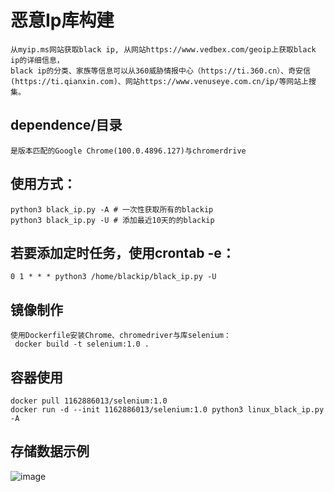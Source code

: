 # 恶意Ip库构建
    从myip.ms网站获取black ip, 从网站https://www.vedbex.com/geoip上获取black ip的详细信息，
    black ip的分类、家族等信息可以从360威胁情报中心（https://ti.360.cn）、奇安信(https://ti.qianxin.com)、网站https://www.venuseye.com.cn/ip/等网站上搜集。

## dependence/目录
    是版本匹配的Google Chrome(100.0.4896.127)与chromerdrive

## 使用方式：
    python3 black_ip.py -A # 一次性获取所有的blackip
    python3 black_ip.py -U # 添加最近10天的的blackip
## 若要添加定时任务，使用crontab -e：
    0 1 * * * python3 /home/blackip/black_ip.py -U

## 镜像制作
    使用Dockerfile安装Chrome、chromedriver与库selenium：
     docker build -t selenium:1.0 .

## 容器使用
    docker pull 1162886013/selenium:1.0
    docker run -d --init 1162886013/selenium:1.0 python3 linux_black_ip.py -A
    
## 存储数据示例
![image](https://github.com/leiwuhen92/blackips/blob/main/test/%E5%AD%98%E5%82%A8%E7%A4%BA%E4%BE%8B.png)




